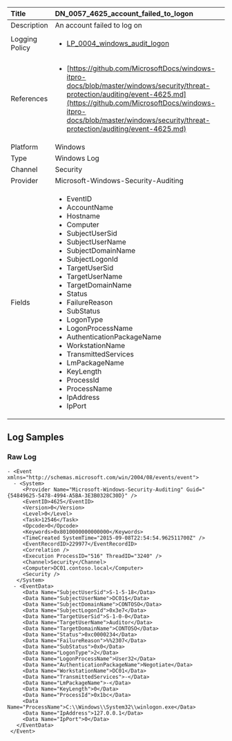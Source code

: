| Title          | DN_0057_4625_account_failed_to_logon                                                                                                      |
|:---------------|:-----------------------------------------------------------------------------------------------------------------|
| Description    | An account failed to log on                                                                                                |
| Logging Policy | <ul><li>[LP_0004_windows_audit_logon](../Logging_Policies/LP_0004_windows_audit_logon.md)</li></ul> |
| References     | <ul><li>[https://github.com/MicrosoftDocs/windows-itpro-docs/blob/master/windows/security/threat-protection/auditing/event-4625.md](https://github.com/MicrosoftDocs/windows-itpro-docs/blob/master/windows/security/threat-protection/auditing/event-4625.md)</li></ul>                                  |
| Platform       | Windows   |
| Type           | Windows Log 		| 
| Channel        | Security    |
| Provider       | Microsoft-Windows-Security-Auditing   |
| Fields         | <ul><li>EventID</li><li>AccountName</li><li>Hostname</li><li>Computer</li><li>SubjectUserSid</li><li>SubjectUserName</li><li>SubjectDomainName</li><li>SubjectLogonId</li><li>TargetUserSid</li><li>TargetUserName</li><li>TargetDomainName</li><li>Status</li><li>FailureReason</li><li>SubStatus</li><li>LogonType</li><li>LogonProcessName</li><li>AuthenticationPackageName</li><li>WorkstationName</li><li>TransmittedServices</li><li>LmPackageName</li><li>KeyLength</li><li>ProcessId</li><li>ProcessName</li><li>IpAddress</li><li>IpPort</li></ul>                                               |


## Log Samples

### Raw Log

```
- <Event xmlns="http://schemas.microsoft.com/win/2004/08/events/event">
  - <System>
     <Provider Name="Microsoft-Windows-Security-Auditing" Guid="{54849625-5478-4994-A5BA-3E3B0328C30D}" /> 
     <EventID>4625</EventID> 
     <Version>0</Version> 
     <Level>0</Level> 
     <Task>12546</Task> 
     <Opcode>0</Opcode> 
     <Keywords>0x8010000000000000</Keywords> 
     <TimeCreated SystemTime="2015-09-08T22:54:54.962511700Z" /> 
     <EventRecordID>229977</EventRecordID> 
     <Correlation /> 
     <Execution ProcessID="516" ThreadID="3240" /> 
     <Channel>Security</Channel> 
     <Computer>DC01.contoso.local</Computer> 
     <Security /> 
   </System>
  - <EventData>
     <Data Name="SubjectUserSid">S-1-5-18</Data> 
     <Data Name="SubjectUserName">DC01$</Data> 
     <Data Name="SubjectDomainName">CONTOSO</Data> 
     <Data Name="SubjectLogonId">0x3e7</Data> 
     <Data Name="TargetUserSid">S-1-0-0</Data> 
     <Data Name="TargetUserName">Auditor</Data> 
     <Data Name="TargetDomainName">CONTOSO</Data> 
     <Data Name="Status">0xc0000234</Data> 
     <Data Name="FailureReason">%%2307</Data> 
     <Data Name="SubStatus">0x0</Data> 
     <Data Name="LogonType">2</Data> 
     <Data Name="LogonProcessName">User32</Data> 
     <Data Name="AuthenticationPackageName">Negotiate</Data> 
     <Data Name="WorkstationName">DC01</Data> 
     <Data Name="TransmittedServices">-</Data> 
     <Data Name="LmPackageName">-</Data> 
     <Data Name="KeyLength">0</Data> 
     <Data Name="ProcessId">0x1bc</Data> 
     <Data Name="ProcessName">C:\\Windows\\System32\\winlogon.exe</Data> 
     <Data Name="IpAddress">127.0.0.1</Data> 
     <Data Name="IpPort">0</Data> 
   </EventData>
 </Event>

```




